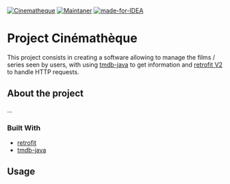 [![Cinematheque](https://img.shields.io/badge/Cinematheque-V4.3.2-red.svg)](https://github.com/Marshellson/Cinematheque)
[![Maintaner](https://img.shields.io/badge/Maintainer-JIANGYilun_WANGHaoyu_KANGZhuodong-blue)](https://github.com/Marshellson/Cinematheque/graphs/contributors)
[![made-for-IDEA](https://img.shields.io/badge/Made_for_IDEA-1f425f.svg)](https://www.jetbrains.com/idea/)


# Project Cinémathèque
This project consists in creating a software allowing to manage the films / series seen by users, with using
[tmdb-java](https://github.com/UweTrottmann/tmdb-java) to get information and 
[retrofit V2](https://square.github.io/retrofit/) to handle HTTP requests.

## About the project
...

### Built With
- [retrofit](https://square.github.io/retrofit/)
- [tmdb-java](https://github.com/UweTrottmann/tmdb-java)


## Usage

